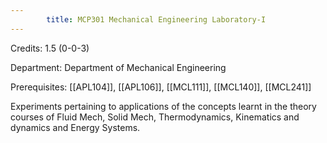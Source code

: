 ```yaml
---
        title: MCP301 Mechanical Engineering Laboratory-I
---
```

Credits: 1.5 (0-0-3)

Department: Department of Mechanical Engineering

Prerequisites: [[APL104]], [[APL106]], [[MCL111]], [[MCL140]], [[MCL241]]

Experiments pertaining to applications of the concepts learnt in the theory courses of Fluid Mech, Solid Mech, Thermodynamics, Kinematics and dynamics and Energy Systems.